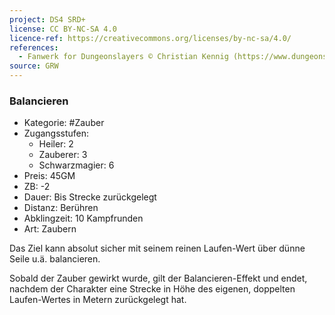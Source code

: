 ```yaml
---
project: DS4 SRD+
license: CC BY-NC-SA 4.0
licence-ref: https://creativecommons.org/licenses/by-nc-sa/4.0/
references: 
  - Fanwerk for Dungeonslayers © Christian Kennig (https://www.dungeonslayers.net/)
source: GRW
---
```


### Balancieren

- Kategorie: #Zauber
- Zugangsstufen:
  - Heiler: 2
  - Zauberer: 3
  - Schwarzmagier: 6
- Preis: 45GM
- ZB: -2
- Dauer: Bis Strecke zurückgelegt
- Distanz: Berühren
- Abklingzeit: 10 Kampfrunden
- Art: Zaubern

Das Ziel kann absolut sicher mit seinem reinen Laufen-Wert über dünne Seile u.ä. balancieren.

Sobald der Zauber gewirkt wurde, gilt der Balancieren-Effekt und endet, nachdem der Charakter eine Strecke in Höhe des eigenen, doppelten Laufen-Wertes in Metern zurückgelegt hat.

